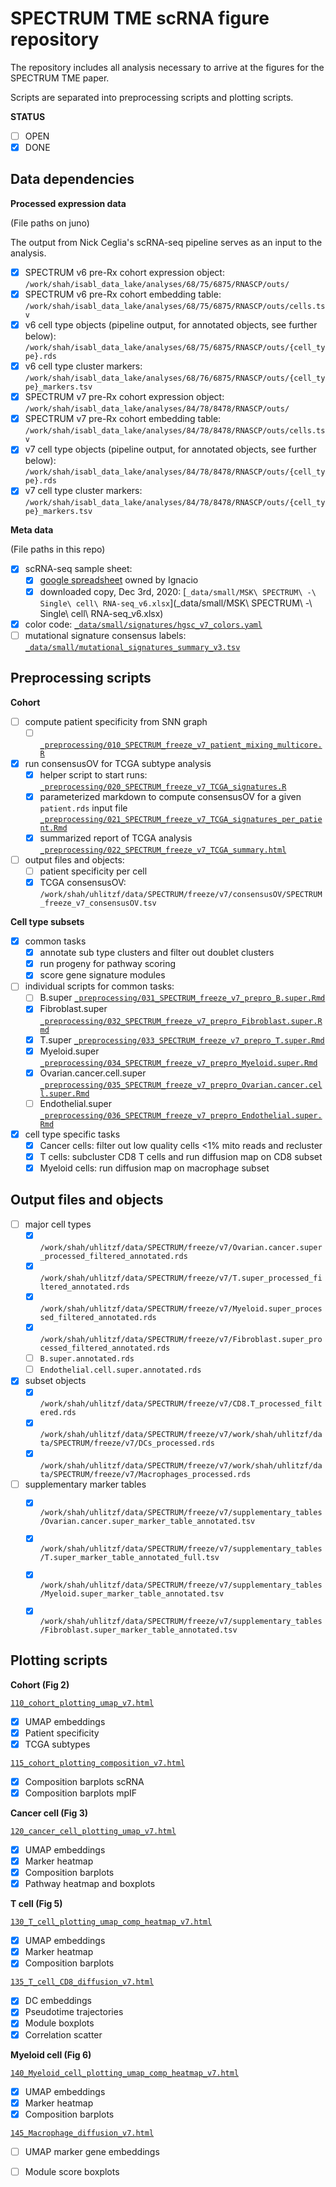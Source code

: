 # SPECTRUM TME scRNA figure repository

The repository includes all analysis necessary to arrive at the figures for the SPECTRUM TME paper. 

Scripts are separated into preprocessing scripts and plotting scripts. 

**STATUS**

- [ ] OPEN
- [x] DONE

## Data dependencies

**Processed expression data** 

(File paths on juno) 

The output from Nick Ceglia's scRNA-seq pipeline serves as an input to the analysis. 

- [x] SPECTRUM v6 pre-Rx cohort expression object: `/work/shah/isabl_data_lake/analyses/68/75/6875/RNASCP/outs/`
- [x] SPECTRUM v6 pre-Rx cohort embedding table: `/work/shah/isabl_data_lake/analyses/68/75/6875/RNASCP/outs/cells.tsv`
- [x] v6 cell type objects (pipeline output, for annotated objects, see further below): `/work/shah/isabl_data_lake/analyses/68/75/6875/RNASCP/outs/{cell_type}.rds`
- [x] v6 cell type cluster markers: `/work/shah/isabl_data_lake/analyses/68/76/6875/RNASCP/outs/{cell_type}_markers.tsv`
- [x] SPECTRUM v7 pre-Rx cohort expression object: `/work/shah/isabl_data_lake/analyses/84/78/8478/RNASCP/outs/`
- [x] SPECTRUM v7 pre-Rx cohort embedding table: `/work/shah/isabl_data_lake/analyses/84/78/8478/RNASCP/outs/cells.tsv`
- [x] v7 cell type objects (pipeline output, for annotated objects, see further below): `/work/shah/isabl_data_lake/analyses/84/78/8478/RNASCP/outs/{cell_type}.rds`
- [x] v7 cell type cluster markers: `/work/shah/isabl_data_lake/analyses/84/78/8478/RNASCP/outs/{cell_type}_markers.tsv`

**Meta data** 

(File paths in this repo) 

- [x] scRNA-seq sample sheet: 
    - [x] [google spreadsheet](https://docs.google.com/spreadsheets/d/1plhIL1rH2IuQ8b_komjAUHKKrnYPNDyhvNNRsTv74u8/edit?ts=5d406b84#gid=1078838729) owned by Ignacio
    - [x] downloaded copy, Dec 3rd, 2020: [`_data/small/MSK\ SPECTRUM\ -\ Single\ cell\ RNA-seq_v6.xlsx`](_data/small/MSK\ SPECTRUM\ -\ Single\ cell\ RNA-seq_v6.xlsx)
- [x] color code: [`_data/small/signatures/hgsc_v7_colors.yaml`](_data/small/signatures/hgsc_v7_colors.yaml)
- [ ] mutational signature consensus labels: [`_data/small/mutational_signatures_summary_v3.tsv`](_data/small/mutational_signatures_summary_v3.tsv)

## Preprocessing scripts

**Cohort** 

- [ ] compute patient specificity from SNN graph
    - [ ] [`_preprocessing/010_SPECTRUM_freeze_v7_patient_mixing_multicore.R`](_preprocessing/010_SPECTRUM_freeze_v7_patient_mixing_multicore.R)
- [x] run consensusOV for TCGA subtype analysis 
    - [x] helper script to start runs: [`_preprocessing/020_SPECTRUM_freeze_v7_TCGA_signatures.R`](_preprocessing/020_SPECTRUM_freeze_v7_TCGA_signatures.R)
    - [x] parameterized markdown to compute consensusOV for a given `patient.rds` input file [`_preprocessing/021_SPECTRUM_freeze_v7_TCGA_signatures_per_patient.Rmd`](_preprocessing/021_SPECTRUM_freeze_v7_TCGA_signatures_per_patient.Rmd)
    - [x] summarized report of TCGA analysis [`_preprocessing/022_SPECTRUM_freeze_v7_TCGA_summary.html`](_preprocessing/022_SPECTRUM_freeze_v7_TCGA_summary.html)

- [ ] output files and objects:
    - [ ] patient specificity per cell
    - [x] TCGA consensusOV: `/work/shah/uhlitzf/data/SPECTRUM/freeze/v7/consensusOV/SPECTRUM_freeze_v7_consensusOV.tsv`

**Cell type subsets**

- [x] common tasks
    - [x] annotate sub type clusters and filter out doublet clusters
    - [x] run progeny for pathway scoring
    - [x] score gene signature modules

- [ ] individual scripts for common tasks:
    - [ ] B.super [`_preprocessing/031_SPECTRUM_freeze_v7_prepro_B.super.Rmd`](_preprocessing/031_SPECTRUM_freeze_v7_prepro_B.super.Rmd)
    - [x] Fibroblast.super [`_preprocessing/032_SPECTRUM_freeze_v7_prepro_Fibroblast.super.Rmd`](_preprocessing/032_SPECTRUM_freeze_v7_prepro_Fibroblast.super.Rmd)
    - [x] T.super [`_preprocessing/033_SPECTRUM_freeze_v7_prepro_T.super.Rmd`](_preprocessing/033_SPECTRUM_freeze_v7_prepro_T.super.Rmd)
    - [x] Myeloid.super [`_preprocessing/034_SPECTRUM_freeze_v7_prepro_Myeloid.super.Rmd`](_preprocessing/034_SPECTRUM_freeze_v7_prepro_Myeloid.super.Rmd)
    - [x] Ovarian.cancer.cell.super [`_preprocessing/035_SPECTRUM_freeze_v7_prepro_Ovarian.cancer.cell.super.Rmd`](_preprocessing/035_SPECTRUM_freeze_v7_prepro_Ovarian.cancer.cell.super.Rmd)
    - [ ] Endothelial.super [`_preprocessing/036_SPECTRUM_freeze_v7_prepro_Endothelial.super.Rmd`](_preprocessing/036_SPECTRUM_freeze_v7_prepro_Endothelial.super.Rmd)
    
- [x] cell type specific tasks
    - [x] Cancer cells: filter out low quality cells <1% mito reads and recluster 
    - [x] T cells: subcluster CD8 T cells and run diffusion map on CD8 subset
    - [x] Myeloid cells: run diffusion map on macrophage subset

## Output files and objects

- [ ] major cell types
  - [x] `/work/shah/uhlitzf/data/SPECTRUM/freeze/v7/Ovarian.cancer.super_processed_filtered_annotated.rds`
  - [x] `/work/shah/uhlitzf/data/SPECTRUM/freeze/v7/T.super_processed_filtered_annotated.rds`
  - [x] `/work/shah/uhlitzf/data/SPECTRUM/freeze/v7/Myeloid.super_processed_filtered_annotated.rds`
  - [x] `/work/shah/uhlitzf/data/SPECTRUM/freeze/v7/Fibroblast.super_processed_filtered_annotated.rds`
  - [ ] `B.super.annotated.rds`
  - [ ] `Endothelial.cell.super.annotated.rds`
- [x] subset objects 
  - [x] `/work/shah/uhlitzf/data/SPECTRUM/freeze/v7/CD8.T_processed_filtered.rds`
  - [x] `/work/shah/uhlitzf/data/SPECTRUM/freeze/v7/work/shah/uhlitzf/data/SPECTRUM/freeze/v7/DCs_processed.rds`
  - [x] `/work/shah/uhlitzf/data/SPECTRUM/freeze/v7/work/shah/uhlitzf/data/SPECTRUM/freeze/v7/Macrophages_processed.rds`
- [ ] supplementary marker tables
  - [x] `/work/shah/uhlitzf/data/SPECTRUM/freeze/v7/supplementary_tables/Ovarian.cancer.super_marker_table_annotated.tsv`
  - [x] `/work/shah/uhlitzf/data/SPECTRUM/freeze/v7/supplementary_tables/T.super_marker_table_annotated_full.tsv`
  - [x] `/work/shah/uhlitzf/data/SPECTRUM/freeze/v7/supplementary_tables/Myeloid.super_marker_table_annotated.tsv`
  - [x] `/work/shah/uhlitzf/data/SPECTRUM/freeze/v7/supplementary_tables/Fibroblast.super_marker_table_annotated.tsv`


## Plotting scripts

**Cohort (Fig 2)**

[`110_cohort_plotting_umap_v7.html`](110_cohort_plotting_umap_v7.html)

- [x] UMAP embeddings
- [x] Patient specificity
- [x] TCGA subtypes

[`115_cohort_plotting_composition_v7.html`](115_cohort_plotting_composition_v7.html)

- [x] Composition barplots scRNA
- [x] Composition barplots mpIF

**Cancer cell (Fig 3)**

[`120_cancer_cell_plotting_umap_v7.html`](120_cancer_cell_plotting_umap_v7.html)

- [x] UMAP embeddings
- [x] Marker heatmap
- [x] Composition barplots
- [x] Pathway heatmap and boxplots

**T cell (Fig 5)**

[`130_T_cell_plotting_umap_comp_heatmap_v7.html`](130_T_cell_plotting_umap_comp_heatmap_v7.html)

- [x] UMAP embeddings
- [x] Marker heatmap
- [x] Composition barplots

[`135_T_cell_CD8_diffusion_v7.html`](135_T_cell_CD8_diffusion_v7.html)

- [x] DC embeddings
- [x] Pseudotime trajectories
- [x] Module boxplots
- [x] Correlation scatter

**Myeloid cell (Fig 6)**

[`140_Myeloid_cell_plotting_umap_comp_heatmap_v7.html`](140_Myeloid_cell_plotting_umap_comp_heatmap_v7.html)

- [x] UMAP embeddings
- [x] Marker heatmap
- [x] Composition barplots

[`145_Macrophage_diffusion_v7.html`](145_Macrophage_diffusion_v7.html)

- [ ] UMAP marker gene embeddings
- [ ] Module score boxplots



